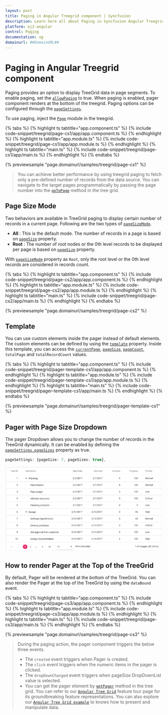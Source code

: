 ```yaml
---
layout: post
title: Paging in Angular Treegrid component | Syncfusion
description: Learn here all about Paging in Syncfusion Angular Treegrid component of Syncfusion Essential JS 2 and more.
platform: ej2-angular
control: Paging 
documentation: ug
domainurl: ##DomainURL##
---
```


# Paging in Angular Treegrid component

Paging provides an option to display TreeGrid data in page segments. To enable paging, set the [`allowPaging`](https://ej2.syncfusion.com/angular/documentation/api/treegrid/#allowpaging) to true. When paging is enabled, pager component renders at the bottom of the treegrid.
Paging options can be configured through the [`pageSettings`](https://ej2.syncfusion.com/angular/documentation/api/treegrid/#pagesettings).

To use paging, inject the [`Page`](https://ej2.syncfusion.com/angular/documentation/api/treegrid/#pagermodule) module in the treegrid.

{% tabs %}
{% highlight ts tabtitle="app.component.ts" %}
{% include code-snippet/treegrid/page-cs1/app/app.component.ts %}
{% endhighlight %}
{% highlight ts tabtitle="app.module.ts" %}
{% include code-snippet/treegrid/page-cs1/app/app.module.ts %}
{% endhighlight %}
{% highlight ts tabtitle="main.ts" %}
{% include code-snippet/treegrid/page-cs1/app/main.ts %}
{% endhighlight %}
{% endtabs %}
  
{% previewsample "page.domainurl/samples/treegrid/page-cs1" %}

> You can achieve better performance by using treegrid paging to fetch only a pre-defined number of records from the data source.
> You can navigate to the target pages programmatically by passing the page number into the [`goToPage`](https://ej2.syncfusion.com/angular/documentation/api/treegrid/#gotopage) method in the tree grid.

## Page Size Mode

Two behaviors are available in TreeGrid paging to display certain number of records in a current page. Following are the two types of [`pageSizeMode`](https://ej2.syncfusion.com/angular/documentation/api/treegrid/pageSettingsModel/#pagesizemode).

* **All** : This is the default mode. The number of records in a page is based on [`pageSize`](https://ej2.syncfusion.com/angular/documentation/api/treegrid/pageSettingsModel/#pagesize) property.
* **Root** : The number of root nodes or the 0th level records to be displayed per page is based on [`pageSize`](https://ej2.syncfusion.com/angular/documentation/api/treegrid/pageSettingsModel/#pagesize) property.

With [`pageSizeMode`](https://ej2.syncfusion.com/angular/documentation/api/treegrid/pageSettingsModel/#pagesizemode) property as `Root`, only the root level or the 0th level records are considered in records count.

{% tabs %}
{% highlight ts tabtitle="app.component.ts" %}
{% include code-snippet/treegrid/page-cs2/app/app.component.ts %}
{% endhighlight %}
{% highlight ts tabtitle="app.module.ts" %}
{% include code-snippet/treegrid/page-cs2/app/app.module.ts %}
{% endhighlight %}
{% highlight ts tabtitle="main.ts" %}
{% include code-snippet/treegrid/page-cs2/app/main.ts %}
{% endhighlight %}
{% endtabs %}
  
{% previewsample "page.domainurl/samples/treegrid/page-cs2" %}

## Template

You can use custom elements inside the pager instead of default elements.
The custom elements can be defined by using the [`template`](https://ej2.syncfusion.com/angular/documentation/api/treegrid/pageSettingsModel/#template) property.
Inside this template, you can access the [`currentPage`](https://ej2.syncfusion.com/angular/documentation/api/treegrid/pageSettingsModel/#currentpage), [`pageSize`](https://ej2.syncfusion.com/angular/documentation/api/treegrid/pageSettingsModel/#pagesize), [`pageCount`](https://ej2.syncfusion.com/angular/documentation/api/treegrid/pageSettingsModel/#pagecount), `totalPage` and `totalRecordCount` values.

{% tabs %}
{% highlight ts tabtitle="app.component.ts" %}
{% include code-snippet/treegrid/pager-template-cs1/app/app.component.ts %}
{% endhighlight %}
{% highlight ts tabtitle="app.module.ts" %}
{% include code-snippet/treegrid/pager-template-cs1/app/app.module.ts %}
{% endhighlight %}
{% highlight ts tabtitle="main.ts" %}
{% include code-snippet/treegrid/pager-template-cs1/app/main.ts %}
{% endhighlight %}
{% endtabs %}
  
{% previewsample "page.domainurl/samples/treegrid/pager-template-cs1" %}

## Pager with Page Size Dropdown

The pager Dropdown allows you to change the number of records in the TreeGrid dynamically. It can be enabled by defining the [`pageSettings.pageSizes`](https://ej2.syncfusion.com/angular/documentation/api/treegrid/pageSettingsModel/#pagesizes) property as true.

```typescript
pageSettings: {pageSize: 7, pageSizes: true},
```

![Page size dropdown](images/pagesizes.png)

## How to render Pager at the Top of the TreeGrid

By default, Pager will be rendered at the bottom of the TreeGrid. You can also render the Pager at the top of the TreeGrid by using the `dataBound` event.

{% tabs %}
{% highlight ts tabtitle="app.component.ts" %}
{% include code-snippet/treegrid/page-cs3/app/app.component.ts %}
{% endhighlight %}
{% highlight ts tabtitle="app.module.ts" %}
{% include code-snippet/treegrid/page-cs3/app/app.module.ts %}
{% endhighlight %}
{% highlight ts tabtitle="main.ts" %}
{% include code-snippet/treegrid/page-cs3/app/main.ts %}
{% endhighlight %}
{% endtabs %}
  
{% previewsample "page.domainurl/samples/treegrid/page-cs3" %}

> During the paging action, the pager component triggers the below three events.
> * The `created` event triggers when Pager is created.
> * The `click` event triggers when the numeric items in the pager is clicked.
> * The `dropDownChanged` event triggers when pageSize DropDownList value is selected.
> * You can get the pager element by [`getPager`](https://ej2.syncfusion.com/angular/documentation/api/treegrid/#getpager) method in the tree grid.
> You can refer to our [`Angular Tree Grid`](https://www.syncfusion.com/angular-ui-components/angular-tree-grid) feature tour page for its groundbreaking feature representations. You can also explore our [`Angular Tree Grid example`](https://ej2.syncfusion.com/angular/demos/#/material/treegrid/treegrid-overview) to knows how to present and manipulate data.